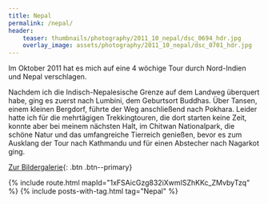 ```yaml
---
title: Nepal
permalink: /nepal/
header:
    teaser: thumbnails/photography/2011_10_nepal/dsc_0694_hdr.jpg
    overlay_image: assets/photography/2011_10_nepal/dsc_0701_hdr.jpg
---
```


Im Oktober 2011 hat es mich auf eine 4 wöchige Tour durch Nord-Indien und Nepal verschlagen.

Nachdem ich die Indisch-Nepalesische Grenze auf dem Landweg überquert habe, ging es zuerst nach Lumbini, dem Geburtsort Buddhas.
Über Tansen, einem kleinen Bergdorf, führte der Weg anschließend nach Pokhara. 
Leider hatte ich für die mehrtägigen Trekkingtouren, die dort starten keine Zeit, konnte aber bei meinem nächsten Halt, im Chitwan Nationalpark, 
die schöne Natur und das umfangreiche Tierreich genießen, bevor es zum Ausklang der Tour nach Kathmandu und für einen Abstecher nach Nagarkot ging.

[Zur Bildergalerie](/photography/nepal-2011/){: .btn .btn--primary}

{% include route.html mapId="1xFSAicGzg832iXwmISZhKKc_ZMvbyTzq" %}
{% include posts-with-tag.html tag="Nepal" %}

